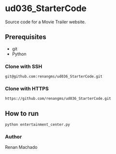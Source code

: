 # ud036_StarterCode
Source code for a Movie Trailer website.

## Prerequisites
* git
* Python

### Clone with SSH
```
git@github.com:renangms/ud036_StarterCode.git
```

### Clone with HTTPS
```
https://github.com/renangms/ud036_StarterCode.git
```

## How to run
```
python entertainment_center.py
```

### Author
Renan Machado